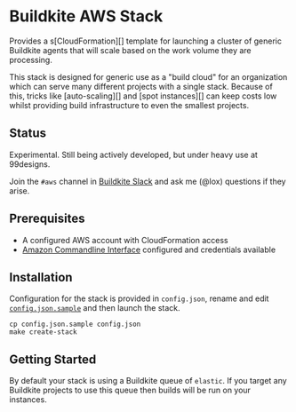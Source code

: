 # Buildkite AWS Stack

Provides a s[CloudFormation][] template for launching a cluster of generic Buildkite agents that will scale based on the work volume they are processing.

This stack is designed for generic use as a "build cloud" for an organization which can serve many different projects with a single stack. Because of this, tricks like [auto-scaling][] and [spot instances][] can keep costs low whilst providing build infrastructure to even the smallest projects.

## Status

Experimental. Still being actively developed, but under heavy use at 99designs.

Join the `#aws` channel in [Buildkite Slack](https://chat.buildkite.com/) and ask me (@lox) questions if they arise.


## Prerequisites

 - A configured AWS account with CloudFormation access
 - [Amazon Commandline Interface](http://aws.amazon.com/cli/) configured and credentials available

## Installation

Configuration for the stack is provided in `config.json`, rename and edit [`config.json.sample`](config.json.sample) and then launch the stack.

```
cp config.json.sample config.json
make create-stack
```

## Getting Started

By default your stack is using a Buildkite queue of `elastic`. If you target any Buildkite projects to use this queue then builds will be run on your instances.

